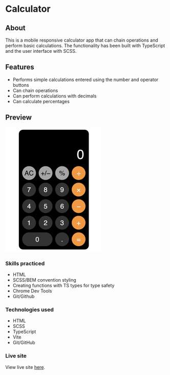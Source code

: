 # Calculator

## About

This is a mobile responsive calculator app that can chain operations and perform basic calculations. The functionality has been built with TypeScript and the user interface with SCSS.

## Features

- Performs simple calculations entered using the number and operator buttons
- Can chain operations
- Can perform calculations with decimals
- Can calculate percentages

## Preview

![calculator](/calculator.png "image of calculator app")

### Skills practiced

- HTML
- SCSS/BEM convention styling
- Creating functions with TS types for type safety
- Chrome Dev Tools
- Git/Github

### Technologies used

- HTML
- SCSS
- TypeScript
- Vite
- Git/GitHub

### Live site

View live site [here](https://clee937.github.io/calculator/).
